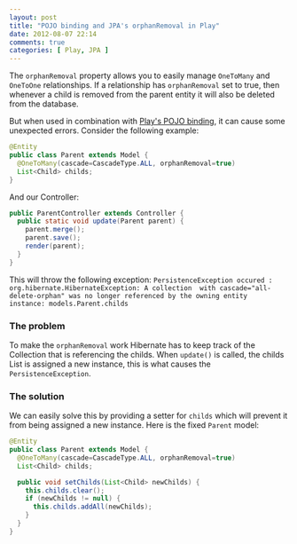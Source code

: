 ```yaml
---
layout: post
title: "POJO binding and JPA's orphanRemoval in Play"
date: 2012-08-07 22:14
comments: true
categories: [ Play, JPA ]
---
```


The `orphanRemoval` property allows you to easily manage `OneToMany` and 
`OneToOne` relationships. If a relationship has `orphanRemoval` set to true, 
then whenever a child is removed from the parent entity it will also be deleted 
from the database.

But when used in combination with 
[Play's POJO binding](http://www.playframework.org/documentation/1.2.4/controllers#pojo), 
it can cause some unexpected errors. Consider the following example:

``` java
@Entity
public class Parent extends Model {
  @OneToMany(cascade=CascadeType.ALL, orphanRemoval=true)
  List<Child> childs;
}
```

And our Controller:

``` java
public ParentController extends Controller {
  public static void update(Parent parent) {
    parent.merge();
    parent.save(); 
    render(parent);
  }
}
```

This will throw the following exception: 
`PersistenceException occured : org.hibernate.HibernateException: A collection 
with cascade="all-delete-orphan" was no longer referenced by the owning entity 
instance: models.Parent.childs`

### The problem
To make the `orphanRemoval` work Hibernate has to keep track of the Collection 
that is referencing the childs. When `update()` is called, the childs List is 
assigned a new instance, this is what causes the `PersistenceException`.

### The solution
We can easily solve this by providing a setter for `childs` which will prevent 
it from being assigned a new instance. Here is the fixed `Parent` model:

``` java
@Entity
public class Parent extends Model {
  @OneToMany(cascade=CascadeType.ALL, orphanRemoval=true)
  List<Child> childs;

  public void setChilds(List<Child> newChilds) {
    this.childs.clear();
    if (newChilds != null) {
      this.childs.addAll(newChilds);
    }
  }
}
```


